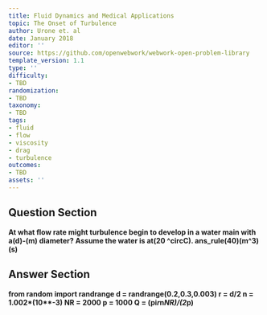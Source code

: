 ```yaml
---
title: Fluid Dynamics and Medical Applications
topic: The Onset of Turbulence
author: Urone et. al
date: January 2018
editor: ''
source: https://github.com/openwebwork/webwork-open-problem-library
template_version: 1.1
type: ''
difficulty:
- TBD
randomization:
- TBD
taxonomy:
- TBD
tags:
- fluid
- flow
- viscosity
- drag
- turbulence
outcomes:
- TBD
assets: ''
---
```


## Question Section 

<b>
At what flow rate might turbulence begin to develop in a water main with a(d)-(m) diameter? Assume the water is at(20 ^circC).
ans_rule(40)(m^3)(s)



## Answer Section

from random import randrange
d = randrange(0.2,0.3,0.003)
r = d/2
n = 1.002*(10**-3)
NR = 2000
p = 1000
Q = (pi*r*n*NR)/(2*p)